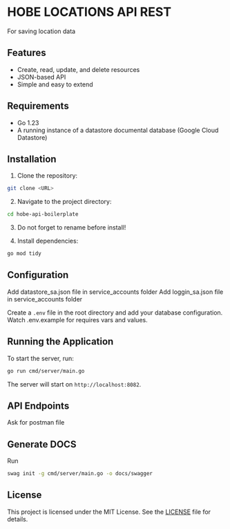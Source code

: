 # HOBE LOCATIONS API REST

For saving location data

## Features

- Create, read, update, and delete resources
- JSON-based API
- Simple and easy to extend

## Requirements

- Go 1.23
- A running instance of a datastore documental database (Google Cloud Datastore)

## Installation

1. Clone the repository:
  ```sh
  git clone <URL>
  ```
2. Navigate to the project directory:
  ```sh
  cd hobe-api-boilerplate
  ```
3. Do not forget to rename before install!

4. Install dependencies:
  ```sh
  go mod tidy
  ```

## Configuration

Add datastore_sa.json file in service_accounts folder
Add loggin_sa.json file in service_accounts folder

Create a `.env` file in the root directory and add your database configuration.
Watch .env.example for requires vars and values.

## Running the Application

To start the server, run:
```sh
go run cmd/server/main.go
```

The server will start on `http://localhost:8082`.

## API Endpoints

Ask for postman file

## Generate DOCS

Run
```sh
swag init -g cmd/server/main.go -o docs/swagger
```

## License

This project is licensed under the MIT License. See the [LICENSE](LICENSE) file for details.